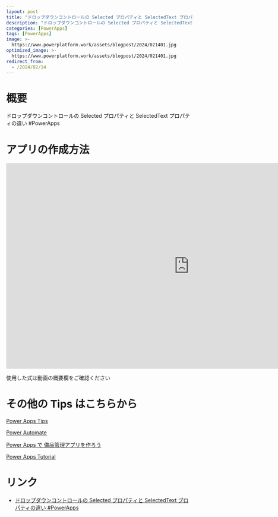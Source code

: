 ```yaml
---
layout: post
title: "ドロップダウンコントロールの Selected プロパティと SelectedText プロパティの違い #PowerApps"
description: "ドロップダウンコントロールの Selected プロパティと SelectedText プロパティの違い #PowerAppsを動画で分かりやすく解説"
categories: [PowerApps]
tags: [PowerApps]
image: >-
  https://www.powerplatform.work/assets/blogpost/2024/021401.jpg
optimized_image: >-
  https://www.powerplatform.work/assets/blogpost/2024/021401.jpg
redirect_from:
  - /2024/02/14
---
```



#  概要

ドロップダウンコントロールの Selected プロパティと SelectedText プロパティの違い #PowerApps


# アプリの作成方法

<iframe width="983" height="553" src="https://www.youtube.com/embed/gPFb5MF3ZW4" title="YouTube video player" frameborder="0" allow="accelerometer; autoplay; clipboard-write; encrypted-media; gyroscope; picture-in-picture" allowfullscreen></iframe>


使用した式は動画の概要欄をご確認ください


# その他の Tips はこちらから

[Power Apps Tips](https://www.youtube.com/watch?v=VrAQf3JQ7yM&list=PLVhFi1fb3DqakSLVMn22DDcySXh9jtzi- )


[Power Automate](https://www.youtube.com/watch?v=-YnJYT0ASEM&list=PLVhFi1fb3Dqbzic6GieqnLFgD3aTj-eHA)


[Power Apps で 備品管理アプリを作ろう](https://www.youtube.com/playlist?list=PLVhFi1fb3DqZM3HKb8Hea6XEL96990Fyn)


[Power Apps Tutorial](https://www.youtube.com/playlist?list=PLVhFi1fb3DqalxpL974VvAJvV4iWoSbe_)


# リンク


- [ドロップダウンコントロールの Selected プロパティと SelectedText プロパティの違い #PowerApps](https://www.youtube.com/watch?v=gPFb5MF3ZW4)

